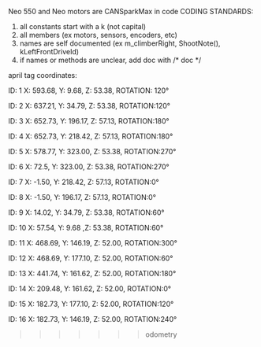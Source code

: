 Neo 550 and Neo motors are CANSparkMax in code
CODING STANDARDS:
1. all constants start with a k (not capital)
2. all members (ex motors, sensors, encoders, etc)
3. names are self documented (ex m_climberRight, ShootNote(), kLeftFrontDriveId)
4. if names or methods are unclear, add doc with /* doc */

april tag coordinates:

ID: 1 X: 593.68, Y: 9.68, Z: 53.38, ROTATION: 120°

ID: 2 X: 637.21, Y: 34.79, Z: 53.38, ROTATION:120°

ID: 3 X: 652.73, Y: 196.17, Z: 57.13, ROTATION:180°

ID: 4 X: 652.73, Y: 218.42, Z: 57.13, ROTATION:180°

ID: 5 X: 578.77, Y: 323.00, Z: 53.38, ROTATION:270°

ID: 6 X: 72.5, Y: 323.00, Z: 53.38, ROTATION:270°

ID: 7 X: -1.50, Y: 218.42, Z: 57.13, ROTATION:0°

ID: 8 X: -1.50, Y: 196.17, Z: 57.13, ROTATION:0°

ID: 9 X: 14.02, Y: 34.79, Z: 53.38, ROTATION:60°

ID: 10 X: 57.54, Y: 9.68 ,Z: 53.38, ROTATION:60°

ID: 11 X: 468.69, Y: 146.19, Z: 52.00, ROTATION:300°

ID: 12 X: 468.69, Y: 177.10, Z: 52.00, ROTATION:60°

ID: 13 X: 441.74, Y: 161.62, Z: 52.00, ROTATION:180°

ID: 14 X: 209.48, Y: 161.62, Z: 52.00, ROTATION:0°

ID: 15 X: 182.73, Y: 177.10, Z: 52.00, ROTATION:120°

ID: 16 X: 182.73, Y: 146.19, Z: 52.00, ROTATION:240°
>>>>>>> odometry
